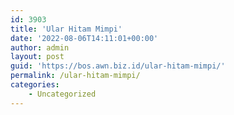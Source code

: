 ```yaml
---
id: 3903
title: 'Ular Hitam Mimpi'
date: '2022-08-06T14:11:01+00:00'
author: admin
layout: post
guid: 'https://bos.awn.biz.id/ular-hitam-mimpi/'
permalink: /ular-hitam-mimpi/
categories:
    - Uncategorized
---
```


